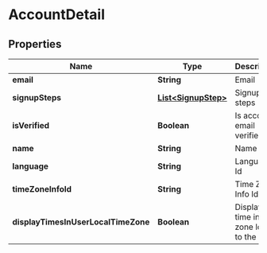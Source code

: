 
# AccountDetail

## Properties
Name | Type | Description | Notes
------------ | ------------- | ------------- | -------------
**email** | **String** | Email |  [optional]
**signupSteps** | [**List&lt;SignupStep&gt;**](SignupStep.md) | Signup steps |  [optional]
**isVerified** | **Boolean** | Is account email verified |  [optional]
**name** | **String** | Name |  [optional]
**language** | **String** | Language Id |  [optional]
**timeZoneInfoId** | **String** | Time Zone Info Id |  [optional]
**displayTimesInUserLocalTimeZone** | **Boolean** | Display the time in time zone local to the user |  [optional]



